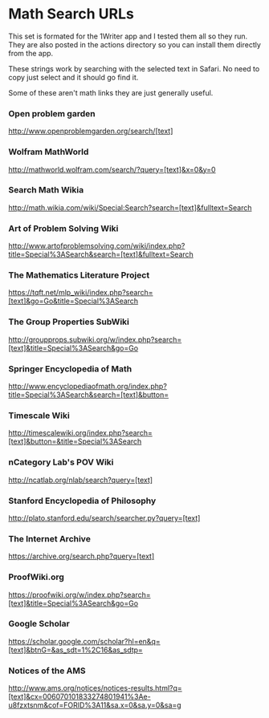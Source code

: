 # Math Search URLs

This set is formated for the 1Writer app and I tested them all so they run. They are also posted in the actions directory so you can install them directly from the app. 

These strings work by searching with the selected text in Safari. No need to copy just select and it should go find it. 

Some of these aren't math links they are just generally useful. 


### Open problem garden

http://www.openproblemgarden.org/search/[text]

### Wolfram MathWorld

http://mathworld.wolfram.com/search/?query=[text]&x=0&y=0

### Search Math Wikia

http://math.wikia.com/wiki/Special:Search?search=[text]&fulltext=Search

### Art of Problem Solving Wiki

http://www.artofproblemsolving.com/wiki/index.php?title=Special%3ASearch&search=[text]&fulltext=Search

### The Mathematics Literature Project

https://tqft.net/mlp_wiki/index.php?search=[text]&go=Go&title=Special%3ASearch

### The Group Properties SubWiki

http://groupprops.subwiki.org/w/index.php?search=[text]&title=Special%3ASearch&go=Go

### Springer Encyclopedia of Math

http://www.encyclopediaofmath.org/index.php?title=Special%3ASearch&search=[text]&button=

### Timescale Wiki

http://timescalewiki.org/index.php?search=[text]&button=&title=Special%3ASearch

### nCategory Lab's POV Wiki

http://ncatlab.org/nlab/search?query=[text]

### Stanford Encyclopedia of Philosophy

http://plato.stanford.edu/search/searcher.py?query=[text]

### The Internet Archive

https://archive.org/search.php?query=[text]

### ProofWiki.org

https://proofwiki.org/w/index.php?search=[text]&title=Special%3ASearch&go=Go

### Google Scholar

https://scholar.google.com/scholar?hl=en&q=[text]&btnG=&as_sdt=1%2C16&as_sdtp=

### Notices of the AMS

http://www.ams.org/notices/notices-results.html?q=[text]&cx=006070101833274801941%3Ae-u8fzxtsnm&cof=FORID%3A11&sa.x=0&sa.y=0&sa=g
